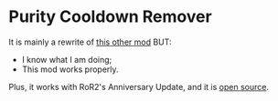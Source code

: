 # Purity Cooldown Remover

It is mainly a rewrite of [this other mod](https://thunderstore.io/package/ProfessorOwl/PurityCompletelyRemovesCooldowns/) BUT:
 - I know what I am doing;
 - This mod works properly.

Plus, it works with RoR2's Anniversary Update, and it is [open source](https://github.com/AryToNeX/PurityCooldownRemover).